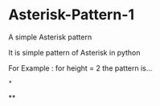 # Asterisk-Pattern-1
A simple Asterisk pattern

It is simple pattern of Asterisk in python

For Example : for height = 2 the pattern is...

    *
   **
